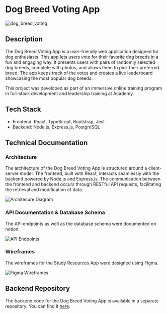 # Dog Breed Voting App

![dog_breed_voting](https://github.com/syed-45/c5b1-dog-breeds-front-end/assets/86778040/0b6a1969-fab1-4c7d-87c1-e8c18705515b)

## Description

The Dog Breed Voting App is a user-friendly web application designed for dog enthusiasts. This app lets users vote for their favorite dog breeds in a fun and engaging way. It presents users with pairs of randomly selected dog breeds, complete with photos, and allows them to pick their preferred breed. The app keeps track of the votes and creates a live leaderboard showcasing the most popular dog breeds.

This project was developed as part of an immersive online training program in full-stack development and leadership training at Academy.

## Tech Stack

- Frontend: React, TypeScript, Bootstrap, Jest
- Backend: Node.js, Express.js, PostgreSQL

## Technical Documentation

### Architecture

The architecture of the Dog Breed Voting App is structured around a client-server model. The frontend, built with React, interacts seamlessly with the backend powered by Node.js and Express.js. The communication between the frontend and backend occurs through RESTful API requests, facilitating the retrieval and modification of data.

![Architecure Diagram](https://github.com/syed-45/c5b1-dog-breeds-front-end/assets/86778040/4dd76a96-a6f5-459d-b7ba-617fc0cdc559)

### API Documentation & Database Schema

The API endpoints as well as the database schema were documented on notion. 

![API Endpoints](https://github.com/syed-45/c5b1-dog-breeds-front-end/assets/86778040/270f6863-0629-4ed6-bea4-39cb64f65e64)

### Wireframes

The wireframes for the Study Resources App were designed using Figma.

![Figma Wireframes](https://github.com/syed-45/c5b1-dog-breeds-front-end/assets/86778040/d1221e56-1f82-455f-8e5d-2930f8aa4f2d)


## Backend Repository

The backend code for the Dog Breed Voting App is available in a separate repository. You can find it [here](https://github.com/syed-45/c5b1-dog-breeds-back-end).

